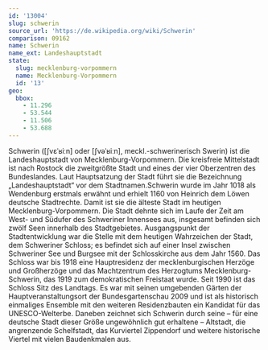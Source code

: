 ```yaml
---
id: '13004'
slug: schwerin
source_url: 'https://de.wikipedia.org/wiki/Schwerin'
comparison: 09162
name: Schwerin
name_ext: Landeshauptstadt
state:
  slug: mecklenburg-vorpommern
  name: Mecklenburg-Vorpommern
  id: '13'
geo:
  bbox:
    - 11.296
    - 53.544
    - 11.506
    - 53.688
---
```


Schwerin ([ʃvɛˈʁiːn] oder [ʃvəˈʁiːn], meckl.-schwerinerisch Swerin) ist die Landeshauptstadt von Mecklenburg-Vorpommern. Die kreisfreie Mittelstadt ist nach Rostock die zweitgrößte Stadt und eines der vier Oberzentren des Bundeslandes. Laut Hauptsatzung der Stadt führt sie die Bezeichnung „Landeshauptstadt“ vor dem Stadtnamen.Schwerin wurde im Jahr 1018 als Wendenburg erstmals erwähnt und erhielt 1160 von Heinrich dem Löwen deutsche Stadtrechte. Damit ist sie die älteste Stadt im heutigen Mecklenburg-Vorpommern. Die Stadt dehnte sich im Laufe der Zeit am West- und Südufer des Schweriner Innensees aus, insgesamt befinden sich zwölf Seen innerhalb des Stadtgebietes. Ausgangspunkt der Stadtentwicklung war die Stelle mit dem heutigen Wahrzeichen der Stadt, dem Schweriner Schloss; es befindet sich auf einer Insel zwischen Schweriner See und Burgsee mit der Schlosskirche aus dem Jahr 1560. Das Schloss war bis 1918 eine Hauptresidenz der mecklenburgischen Herzöge und Großherzöge und das Machtzentrum des Herzogtums Mecklenburg-Schwerin, das 1919 zum demokratischen Freistaat wurde. Seit 1990 ist das Schloss Sitz des Landtags. Es war mit seinen umgebenden Gärten der Hauptveranstaltungsort der Bundesgartenschau 2009 und ist als historisch einmaliges Ensemble mit den weiteren Residenzbauten ein Kandidat für das UNESCO-Welterbe. Daneben zeichnet sich Schwerin durch seine – für eine deutsche Stadt dieser Größe ungewöhnlich gut erhaltene – Altstadt, die angrenzende Schelfstadt, das Kurviertel Zippendorf und weitere historische Viertel mit vielen Baudenkmalen aus.
